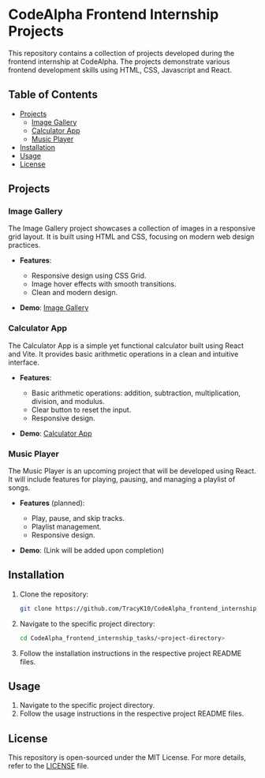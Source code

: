 # CodeAlpha Frontend Internship Projects

This repository contains a collection of projects developed during the frontend internship at CodeAlpha. The projects demonstrate various frontend development skills using HTML, CSS, Javascript and React. 

## Table of Contents

- [Projects](#projects)
  - [Image Gallery](#image-gallery)
  - [Calculator App](#calculator-app)
  - [Music Player](#music-player)
- [Installation](#installation)
- [Usage](#usage)
- [License](#license)

## Projects

### Image Gallery

The Image Gallery project showcases a collection of images in a responsive grid layout. It is built using HTML and CSS, focusing on modern web design practices.

- **Features**:
  - Responsive design using CSS Grid.
  - Image hover effects with smooth transitions.
  - Clean and modern design.

- **Demo**: [Image Gallery](https://github.com/TracyK10/CodeAlpha_frontend_internship_tasks/tree/main/image-gallery)

### Calculator App

The Calculator App is a simple yet functional calculator built using React and Vite. It provides basic arithmetic operations in a clean and intuitive interface.

- **Features**:
  - Basic arithmetic operations: addition, subtraction, multiplication, division, and modulus.
  - Clear button to reset the input.
  - Responsive design.

- **Demo**: [Calculator App](https://github.com/TracyK10/CodeAlpha_frontend_internship_tasks/tree/main/calculator-app)

### Music Player

The Music Player is an upcoming project that will be developed using React. It will include features for playing, pausing, and managing a playlist of songs.

- **Features** (planned):
  - Play, pause, and skip tracks.
  - Playlist management.
  - Responsive design.

- **Demo**: (Link will be added upon completion)

## Installation

1. Clone the repository:
    ```bash
    git clone https://github.com/TracyK10/CodeAlpha_frontend_internship_tasks.git
    ```
2. Navigate to the specific project directory:
    ```bash
    cd CodeAlpha_frontend_internship_tasks/<project-directory>
    ```
3. Follow the installation instructions in the respective project README files.

## Usage

1. Navigate to the specific project directory.
2. Follow the usage instructions in the respective project README files.

## License

This repository is open-sourced under the MIT License. For more details, refer to the [LICENSE](LICENSE) file.
